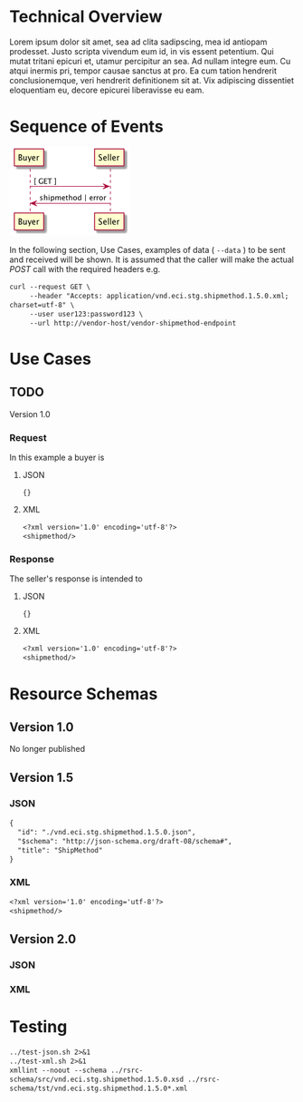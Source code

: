 

# Technical Overview

Lorem ipsum dolor sit amet, sea ad clita sadipscing, mea id antiopam prodesset. Justo scripta vivendum eum id, in vis essent petentium. Qui mutat tritani epicuri et, utamur percipitur an sea. Ad nullam integre eum. Cu atqui inermis pri, tempor causae sanctus at pro. Ea cum tation hendrerit conclusionemque, veri hendrerit definitionem sit at. Vix adipiscing dissentiet eloquentiam eu, decore epicurei liberavisse eu eam.


# Sequence of Events

![img](../images/shipmethod-sequence.puml.png)

In the following section, Use Cases, examples of data ( `--data` ) to be sent and
received will be shown. It is assumed that the caller will make the actual *POST*
call with the required headers e.g.

    curl --request GET \
         --header "Accepts: application/vnd.eci.stg.shipmethod.1.5.0.xml; charset=utf-8" \
         --user user123:password123 \
         --url http://vendor-host/vendor-shipmethod-endpoint


# Use Cases


## TODO

Version 1.0


### Request

In this example a buyer is

1.  JSON

        {}

2.  XML

        <?xml version='1.0' encoding='utf-8'?>
        <shipmethod/>


### Response

The seller's response is intended to

1.  JSON

        {}

2.  XML

        <?xml version='1.0' encoding='utf-8'?>
        <shipmethod/>


# Resource Schemas


## Version 1.0

No longer published


## Version 1.5


### JSON

    {
      "id": "./vnd.eci.stg.shipmethod.1.5.0.json",
      "$schema": "http://json-schema.org/draft-08/schema#",
      "title": "ShipMethod"
    }


### XML

    <?xml version='1.0' encoding='utf-8'?>
    <shipmethod/>


## Version 2.0


### JSON


### XML


# Testing

    ../test-json.sh 2>&1
    ../test-xml.sh 2>&1
    xmllint --noout --schema ../rsrc-schema/src/vnd.eci.stg.shipmethod.1.5.0.xsd ../rsrc-schema/tst/vnd.eci.stg.shipmethod.1.5.0*.xml
